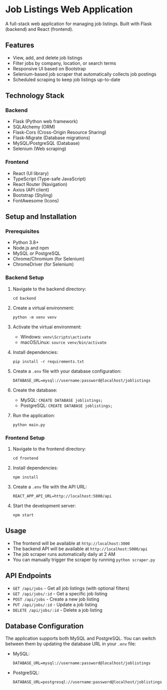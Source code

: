 # Job Listings Web Application

A full-stack web application for managing job listings. Built with Flask (backend) and React (frontend).

## Features

- View, add, and delete job listings
- Filter jobs by company, location, or search terms
- Responsive UI based on Bootstrap
- Selenium-based job scraper that automatically collects job postings
- Scheduled scraping to keep job listings up-to-date

## Technology Stack

### Backend
- Flask (Python web framework)
- SQLAlchemy (ORM)
- Flask-Cors (Cross-Origin Resource Sharing)
- Flask-Migrate (Database migrations)
- MySQL/PostgreSQL (Database)
- Selenium (Web scraping)

### Frontend
- React (UI library)
- TypeScript (Type-safe JavaScript)
- React Router (Navigation)
- Axios (API client)
- Bootstrap (Styling)
- FontAwesome (Icons)

## Setup and Installation

### Prerequisites
- Python 3.8+
- Node.js and npm
- MySQL or PostgreSQL
- Chrome/Chromium (for Selenium)
- ChromeDriver (for Selenium)

### Backend Setup

1. Navigate to the backend directory:
   ```
   cd backend
   ```

2. Create a virtual environment:
   ```
   python -m venv venv
   ```

3. Activate the virtual environment:
   - Windows: `venv\Scripts\activate`
   - macOS/Linux: `source venv/bin/activate`

4. Install dependencies:
   ```
   pip install -r requirements.txt
   ```

5. Create a `.env` file with your database configuration:
   ```
   DATABASE_URL=mysql://username:password@localhost/joblistings
   ```

6. Create the database:
   - MySQL: `CREATE DATABASE joblistings;`
   - PostgreSQL: `CREATE DATABASE joblistings;`

7. Run the application:
   ```
   python main.py
   ```

### Frontend Setup

1. Navigate to the frontend directory:
   ```
   cd frontend
   ```

2. Install dependencies:
   ```
   npm install
   ```

3. Create a `.env` file with the API URL:
   ```
   REACT_APP_API_URL=http://localhost:5000/api
   ```

4. Start the development server:
   ```
   npm start
   ```

## Usage

- The frontend will be available at `http://localhost:3000`
- The backend API will be available at `http://localhost:5000/api`
- The job scraper runs automatically daily at 2 AM
- You can manually trigger the scraper by running `python scraper.py`

## API Endpoints

- `GET /api/jobs` - Get all job listings (with optional filters)
- `GET /api/jobs/:id` - Get a specific job listing
- `POST /api/jobs` - Create a new job listing
- `PUT /api/jobs/:id` - Update a job listing
- `DELETE /api/jobs/:id` - Delete a job listing

## Database Configuration

The application supports both MySQL and PostgreSQL. You can switch between them by updating the database URL in your `.env` file:

- MySQL:
  ```
  DATABASE_URL=mysql://username:password@localhost/joblistings
  ```

- PostgreSQL:
  ```
  DATABASE_URL=postgresql://username:password@localhost/joblistings
  ``` 